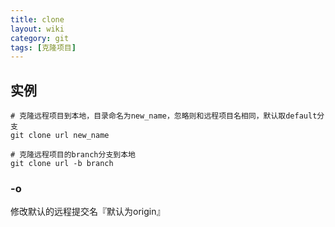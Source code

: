 ```yaml
---
title: clone
layout: wiki
category: git
tags: [克隆项目]
---
```


## 实例

~~~
# 克隆远程项目到本地，目录命名为new_name，忽略则和远程项目名相同，默认取default分支
git clone url new_name

# 克隆远程项目的branch分支到本地
git clone url -b branch
~~~

### -o

修改默认的远程提交名『默认为origin』
